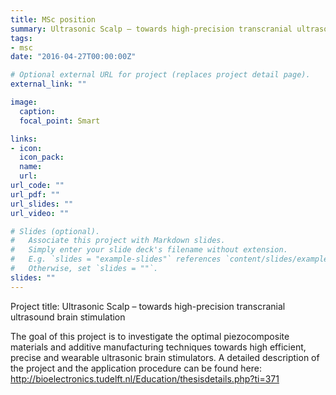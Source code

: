 ```yaml
---
title: MSc position
summary: Ultrasonic Scalp – towards high-precision transcranial ultrasound brain stimulation
tags:
- msc
date: "2016-04-27T00:00:00Z"

# Optional external URL for project (replaces project detail page).
external_link: ""

image:
  caption: 
  focal_point: Smart

links:
- icon: 
  icon_pack: 
  name: 
  url: 
url_code: ""
url_pdf: ""
url_slides: ""
url_video: ""

# Slides (optional).
#   Associate this project with Markdown slides.
#   Simply enter your slide deck's filename without extension.
#   E.g. `slides = "example-slides"` references `content/slides/example-slides.md`.
#   Otherwise, set `slides = ""`.
slides: ""
---
```


Project title: Ultrasonic Scalp – towards high-precision transcranial ultrasound brain stimulation

The goal of this project is to investigate the optimal piezocomposite materials and additive manufacturing techniques towards high efficient, precise and wearable ultrasonic brain stimulators. A detailed description of the project and the application procedure can be found here: http://bioelectronics.tudelft.nl/Education/thesisdetails.php?ti=371




